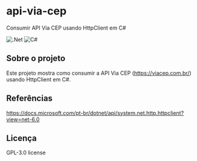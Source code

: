 # api-via-cep
Consumir API Via CEP usando HttpClient em C#

![.Net](https://img.shields.io/badge/.NET-5C2D91?style=for-the-badge&logo=.net&logoColor=white)
![C#](https://img.shields.io/badge/c%23-%23239120.svg?style=for-the-badge&logo=c-sharp&logoColor=white)

## Sobre o projeto
Este projeto mostra como consumir a API Via CEP (https://viacep.com.br/) usando HttpClient em C#.

## Referências
https://docs.microsoft.com/pt-br/dotnet/api/system.net.http.httpclient?view=net-6.0

## Licença
GPL-3.0 license
